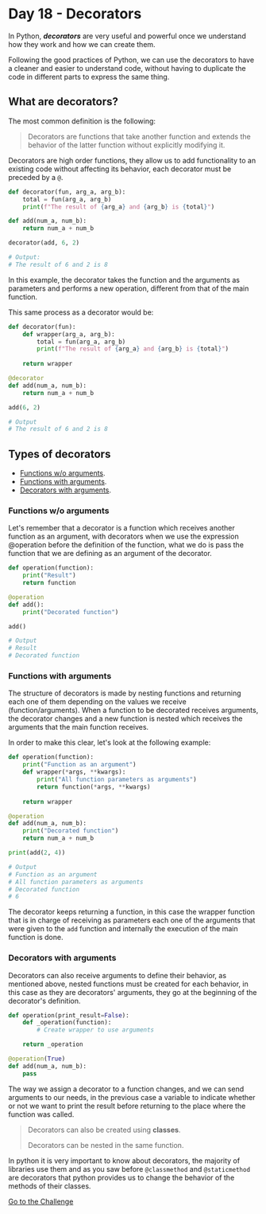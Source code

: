 # Day 18 - Decorators

In Python, ***decorators*** are very useful and powerful once we understand how they work and how we can create them.

Following the good practices of Python, we can use the decorators to have a cleaner and easier to understand code, without having to duplicate the code in different parts to express the same thing.

## What are decorators?

The most common definition is the following:

> Decorators are functions that take another function and extends the behavior of the latter function without explicitly modifying it.

Decorators are high order functions, they allow us to add functionality to an existing code without affecting its behavior, each decorator must be preceded by a `@`.

```python
def decorator(fun, arg_a, arg_b):
    total = fun(arg_a, arg_b)
    print(f"The result of {arg_a} and {arg_b} is {total}")

def add(num_a, num_b):
    return num_a + num_b

decorator(add, 6, 2)

# Output:
# The result of 6 and 2 is 8
```

In this example, the decorator takes the function and the arguments as parameters and performs a new operation, different from that of the main function.

This same process as a decorator would be:

```python
def decorator(fun):
    def wrapper(arg_a, arg_b):
        total = fun(arg_a, arg_b)
        print(f"The result of {arg_a} and {arg_b} is {total}")
    
    return wrapper

@decorator
def add(num_a, num_b):
    return num_a + num_b

add(6, 2)

# Output
# The result of 6 and 2 is 8
```

## Types of decorators

- [Functions w/o arguments](#functions-wo-arguments).
- [Functions with arguments](#functions-with-arguments).
- [Decorators with arguments](#decorators-with-arguments).

### Functions w/o arguments

Let's remember that a decorator is a function which receives another function as an argument, with decorators when we use the expression @operation before the definition of the function, what we do is pass the function that we are defining as an argument of the decorator.

```python
def operation(function):
    print("Result")
    return function

@operation
def add():
    print("Decorated function")

add()

# Output
# Result
# Decorated function
```

### Functions with arguments

The structure of decorators is made by nesting functions and returning each one of them depending on the values we receive (function/arguments). When a function to be decorated receives arguments, the decorator changes and a new function is nested which receives the arguments that the main function receives.

In order to make this clear, let's look at the following example:

```python
def operation(function):
    print("Function as an argument")
    def wrapper(*args, **kwargs):
        print("All function parameters as arguments")
        return function(*args, **kwargs)
    
    return wrapper

@operation
def add(num_a, num_b):
    print("Decorated function")
    return num_a + num_b

print(add(2, 4))

# Output
# Function as an argument
# All function parameters as arguments
# Decorated function
# 6
```

The decorator keeps returning a function, in this case the wrapper function that is in charge of receiving as parameters each one of the arguments that were given to the `add` function and internally the execution of the main function is done.

### Decorators with arguments

Decorators can also receive arguments to define their behavior, as mentioned above, nested functions must be created for each behavior, in this case as they are decorators' arguments, they go at the beginning of the decorator's definition.

```python
def operation(print_result=False):
    def _operation(function):
        # Create wrapper to use arguments

    return _operation

@operation(True)
def add(num_a, num_b):
    pass
```

The way we assign a decorator to a function changes, and we can send arguments to our needs, in the previous case a variable to indicate whether or not we want to print the result before returning to the place where the function was called.

> Decorators can also be created using **classes**.
>
> Decorators can be nested in the same function.

In python it is very important to know about decorators, the majority of libraries use them and as you saw before `@classmethod` and `@staticmethod` are decorators that python provides us to change the behavior of the methods of their classes.

[Go to the Challenge](exercise.py)

